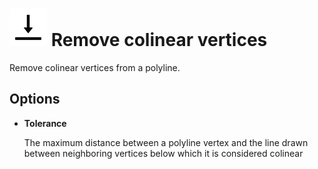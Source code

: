 # ![](../../.gitbook/assets/remove-colinear-vertices.svg) Remove colinear vertices

Remove colinear vertices from a polyline.

## Options

* **Tolerance**

  The maximum distance between a polyline vertex and the line drawn between neighboring vertices below which it is considered colinear